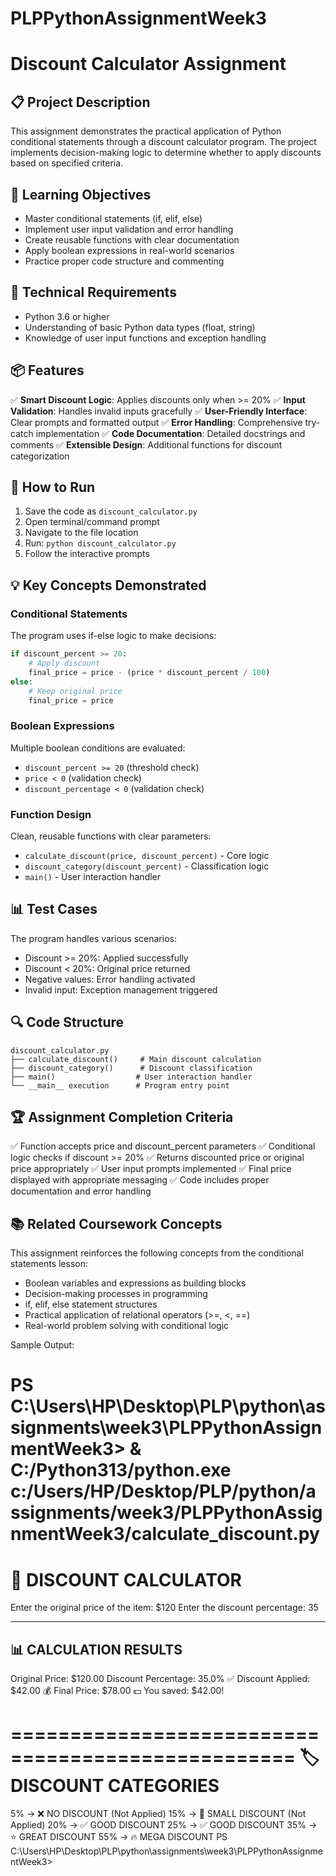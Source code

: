 # PLPPythonAssignmentWeek3
# Discount Calculator Assignment

## 📋 Project Description
This assignment demonstrates the practical application of Python conditional statements through a discount calculator program. The project implements decision-making logic to determine whether to apply discounts based on specified criteria.

## 🎯 Learning Objectives
- Master conditional statements (if, elif, else)
- Implement user input validation and error handling  
- Create reusable functions with clear documentation
- Apply boolean expressions in real-world scenarios
- Practice proper code structure and commenting

## 🔧 Technical Requirements
- Python 3.6 or higher
- Understanding of basic Python data types (float, string)
- Knowledge of user input functions and exception handling

## 📦 Features
✅ **Smart Discount Logic**: Applies discounts only when >= 20%
✅ **Input Validation**: Handles invalid inputs gracefully
✅ **User-Friendly Interface**: Clear prompts and formatted output
✅ **Error Handling**: Comprehensive try-catch implementation
✅ **Code Documentation**: Detailed docstrings and comments
✅ **Extensible Design**: Additional functions for discount categorization

## 🚀 How to Run
1. Save the code as `discount_calculator.py`
2. Open terminal/command prompt
3. Navigate to the file location
4. Run: `python discount_calculator.py`
5. Follow the interactive prompts

## 💡 Key Concepts Demonstrated

### Conditional Statements
The program uses if-else logic to make decisions:
```python
if discount_percent >= 20:
    # Apply discount
    final_price = price - (price * discount_percent / 100)
else:
    # Keep original price
    final_price = price
```

### Boolean Expressions  
Multiple boolean conditions are evaluated:
- `discount_percent >= 20` (threshold check)
- `price < 0` (validation check)
- `discount_percentage < 0` (validation check)

### Function Design
Clean, reusable functions with clear parameters:
- `calculate_discount(price, discount_percent)` - Core logic
- `discount_category(discount_percent)` - Classification logic
- `main()` - User interaction handler

## 📊 Test Cases
The program handles various scenarios:
- Discount >= 20%: Applied successfully
- Discount < 20%: Original price returned
- Negative values: Error handling activated
- Invalid input: Exception management triggered

## 🔍 Code Structure
```
discount_calculator.py
├── calculate_discount()     # Main discount calculation
├── discount_category()      # Discount classification  
├── main()                  # User interaction handler
└── __main__ execution      # Program entry point
```

## 🏆 Assignment Completion Criteria
✅ Function accepts price and discount_percent parameters
✅ Conditional logic checks if discount >= 20%
✅ Returns discounted price or original price appropriately
✅ User input prompts implemented
✅ Final price displayed with appropriate messaging
✅ Code includes proper documentation and error handling

## 📚 Related Coursework Concepts
This assignment reinforces the following concepts from the conditional statements lesson:
- Boolean variables and expressions as building blocks
- Decision-making processes in programming
- if, elif, else statement structures
- Practical application of relational operators (>=, <, ==)
- Real-world problem solving with conditional logic

Sample Output:

PS C:\Users\HP\Desktop\PLP\python\assignments\week3\PLPPythonAssignmentWeek3> & C:/Python313/python.exe c:/Users/HP/Desktop/PLP/python/assignments/week3/PLPPythonAssignmentWeek3/calculate_discount.py
==================================================
🛒 DISCOUNT CALCULATOR
==================================================
Enter the original price of the item: $120
Enter the discount percentage: 35

------------------------------
📊 CALCULATION RESULTS
------------------------------
Original Price: $120.00
Discount Percentage: 35.0%
✅ Discount Applied: $42.00
💰 Final Price: $78.00
💵 You saved: $42.00!

==================================================
🏷️  DISCOUNT CATEGORIES
==================================================
5% → ❌ NO DISCOUNT (Not Applied)
15% → 📝 SMALL DISCOUNT (Not Applied)
20% → ✅ GOOD DISCOUNT
25% → ✅ GOOD DISCOUNT
35% → ⭐ GREAT DISCOUNT
55% → 🔥 MEGA DISCOUNT
PS C:\Users\HP\Desktop\PLP\python\assignments\week3\PLPPythonAssignmentWeek3> 